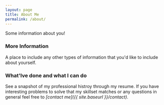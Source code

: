 ```yaml
---
layout: page
title: About Me
permalink: /about/
---
```


Some information about you!

### More Information

A place to include any other types of information that you'd like to include about yourself.

### What'Ive done and what I can do

See a snapshot of my professional histroy through my resume. If you have interesting problems to solve that my skillset matches or any questions in general feel free to _[contact me]({{ site.baseurl }}/contact)_.
